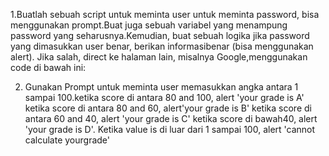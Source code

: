 1.Buatlah sebuah script untuk meminta user untuk meminta password, bisa menggunakan prompt.Buat juga sebuah variabel yang menampung password yang seharusnya.Kemudian, buat sebuah logika jika password yang dimasukkan user benar, berikan informasibenar (bisa menggunakan alert). Jika salah, direct ke halaman lain, misalnya Google,menggunakan code di bawah ini:

2. Gunakan Prompt untuk meminta user memasukkan angka antara 1 sampai 100.ketika score di antara 80 and 100, alert 'your grade is A' ketika score di antara 80 and 60, alert'your grade is B' ketika score di antara 60 and 40, alert 'your grade is C' ketika score di bawah40, alert 'your grade is D'. Ketika value is di luar dari 1 sampai 100, alert 'cannot calculate yourgrade'
